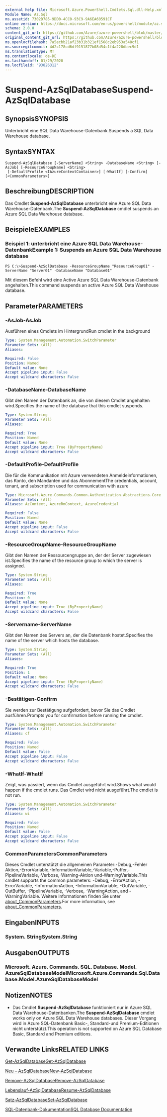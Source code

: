 ```yaml
---
external help file: Microsoft.Azure.PowerShell.Cmdlets.Sql.dll-Help.xml
Module Name: Az.Sql
ms.assetid: 7302D785-9DD0-4CC0-93C9-9A6EA60591CF
online version: https://docs.microsoft.com/en-us/powershell/module/az.sql/suspend-azsqldatabase
schema: 2.0.0
content_git_url: https://github.com/Azure/azure-powershell/blob/master/src/Sql/Sql/help/Suspend-AzSqlDatabase.md
original_content_git_url: https://github.com/Azure/azure-powershell/blob/master/src/Sql/Sql/help/Suspend-AzSqlDatabase.md
ms.openlocfilehash: 7a5ecbb21af23b31b321ef1568c2eb953a548cf1
ms.sourcegitcommit: 4d2c178cd6df9151877b08d54c1f4a228dbec9d1
ms.translationtype: MT
ms.contentlocale: de-DE
ms.lasthandoff: 01/29/2020
ms.locfileid: "93826312"
---
```

# <span data-ttu-id="fefb4-101">Suspend-AzSqlDatabase</span><span class="sxs-lookup"><span data-stu-id="fefb4-101">Suspend-AzSqlDatabase</span></span>

## <span data-ttu-id="fefb4-102">Synopsis</span><span class="sxs-lookup"><span data-stu-id="fefb4-102">SYNOPSIS</span></span>
<span data-ttu-id="fefb4-103">Unterbricht eine SQL Data Warehouse-Datenbank.</span><span class="sxs-lookup"><span data-stu-id="fefb4-103">Suspends a SQL Data Warehouse database.</span></span>

## <span data-ttu-id="fefb4-104">Syntax</span><span class="sxs-lookup"><span data-stu-id="fefb4-104">SYNTAX</span></span>

```
Suspend-AzSqlDatabase [-ServerName] <String> -DatabaseName <String> [-AsJob] [-ResourceGroupName] <String>
 [-DefaultProfile <IAzureContextContainer>] [-WhatIf] [-Confirm] [<CommonParameters>]
```

## <span data-ttu-id="fefb4-105">Beschreibung</span><span class="sxs-lookup"><span data-stu-id="fefb4-105">DESCRIPTION</span></span>
<span data-ttu-id="fefb4-106">Das Cmdlet **Suspend-AzSqlDatabase** unterbricht eine Azure SQL Data Warehouse-Datenbank.</span><span class="sxs-lookup"><span data-stu-id="fefb4-106">The **Suspend-AzSqlDatabase** cmdlet suspends an Azure SQL Data Warehouse database.</span></span>

## <span data-ttu-id="fefb4-107">Beispiele</span><span class="sxs-lookup"><span data-stu-id="fefb4-107">EXAMPLES</span></span>

### <span data-ttu-id="fefb4-108">Beispiel 1: unterbricht eine Azure SQL Data Warehouse-Datenbank</span><span class="sxs-lookup"><span data-stu-id="fefb4-108">Example 1: Suspends an Azure SQL Data Warehouse database</span></span>
```
PS C:\>Suspend-AzSqlDatabase -ResourceGroupName "ResourceGroup01" -ServerName "Server01" -DatabaseName "Database01"
```

<span data-ttu-id="fefb4-109">Mit diesem Befehl wird eine Active Azure SQL Data Warehouse-Datenbank angehalten.</span><span class="sxs-lookup"><span data-stu-id="fefb4-109">This command suspends an active Azure SQL Data Warehouse database.</span></span>

## <span data-ttu-id="fefb4-110">Parameter</span><span class="sxs-lookup"><span data-stu-id="fefb4-110">PARAMETERS</span></span>

### <span data-ttu-id="fefb4-111">-AsJob</span><span class="sxs-lookup"><span data-stu-id="fefb4-111">-AsJob</span></span>
<span data-ttu-id="fefb4-112">Ausführen eines Cmdlets im Hintergrund</span><span class="sxs-lookup"><span data-stu-id="fefb4-112">Run cmdlet in the background</span></span>

```yaml
Type: System.Management.Automation.SwitchParameter
Parameter Sets: (All)
Aliases:

Required: False
Position: Named
Default value: None
Accept pipeline input: False
Accept wildcard characters: False
```

### <span data-ttu-id="fefb4-113">-DatabaseName</span><span class="sxs-lookup"><span data-stu-id="fefb4-113">-DatabaseName</span></span>
<span data-ttu-id="fefb4-114">Gibt den Namen der Datenbank an, die von diesem Cmdlet angehalten wird.</span><span class="sxs-lookup"><span data-stu-id="fefb4-114">Specifies the name of the database that this cmdlet suspends.</span></span>

```yaml
Type: System.String
Parameter Sets: (All)
Aliases:

Required: True
Position: Named
Default value: None
Accept pipeline input: True (ByPropertyName)
Accept wildcard characters: False
```

### <span data-ttu-id="fefb4-115">-DefaultProfile</span><span class="sxs-lookup"><span data-stu-id="fefb4-115">-DefaultProfile</span></span>
<span data-ttu-id="fefb4-116">Die für die Kommunikation mit Azure verwendeten Anmeldeinformationen, das Konto, den Mandanten und das Abonnement</span><span class="sxs-lookup"><span data-stu-id="fefb4-116">The credentials, account, tenant, and subscription used for communication with azure</span></span>

```yaml
Type: Microsoft.Azure.Commands.Common.Authentication.Abstractions.Core.IAzureContextContainer
Parameter Sets: (All)
Aliases: AzContext, AzureRmContext, AzureCredential

Required: False
Position: Named
Default value: None
Accept pipeline input: False
Accept wildcard characters: False
```

### <span data-ttu-id="fefb4-117">-ResourceGroupName</span><span class="sxs-lookup"><span data-stu-id="fefb4-117">-ResourceGroupName</span></span>
<span data-ttu-id="fefb4-118">Gibt den Namen der Ressourcengruppe an, der der Server zugewiesen ist.</span><span class="sxs-lookup"><span data-stu-id="fefb4-118">Specifies the name of the resource group to which the server is assigned.</span></span>

```yaml
Type: System.String
Parameter Sets: (All)
Aliases:

Required: True
Position: 0
Default value: None
Accept pipeline input: True (ByPropertyName)
Accept wildcard characters: False
```

### <span data-ttu-id="fefb4-119">-Servername</span><span class="sxs-lookup"><span data-stu-id="fefb4-119">-ServerName</span></span>
<span data-ttu-id="fefb4-120">Gibt den Namen des Servers an, der die Datenbank hostet.</span><span class="sxs-lookup"><span data-stu-id="fefb4-120">Specifies the name of the server which hosts the database.</span></span>

```yaml
Type: System.String
Parameter Sets: (All)
Aliases:

Required: True
Position: 1
Default value: None
Accept pipeline input: True (ByPropertyName)
Accept wildcard characters: False
```

### <span data-ttu-id="fefb4-121">-Bestätigen</span><span class="sxs-lookup"><span data-stu-id="fefb4-121">-Confirm</span></span>
<span data-ttu-id="fefb4-122">Sie werden zur Bestätigung aufgefordert, bevor Sie das Cmdlet ausführen.</span><span class="sxs-lookup"><span data-stu-id="fefb4-122">Prompts you for confirmation before running the cmdlet.</span></span>

```yaml
Type: System.Management.Automation.SwitchParameter
Parameter Sets: (All)
Aliases: cf

Required: False
Position: Named
Default value: False
Accept pipeline input: False
Accept wildcard characters: False
```

### <span data-ttu-id="fefb4-123">-WhatIf</span><span class="sxs-lookup"><span data-stu-id="fefb4-123">-WhatIf</span></span>
<span data-ttu-id="fefb4-124">Zeigt, was passiert, wenn das Cmdlet ausgeführt wird.</span><span class="sxs-lookup"><span data-stu-id="fefb4-124">Shows what would happen if the cmdlet runs.</span></span>
<span data-ttu-id="fefb4-125">Das Cmdlet wird nicht ausgeführt.</span><span class="sxs-lookup"><span data-stu-id="fefb4-125">The cmdlet is not run.</span></span>

```yaml
Type: System.Management.Automation.SwitchParameter
Parameter Sets: (All)
Aliases: wi

Required: False
Position: Named
Default value: False
Accept pipeline input: False
Accept wildcard characters: False
```

### <span data-ttu-id="fefb4-126">CommonParameters</span><span class="sxs-lookup"><span data-stu-id="fefb4-126">CommonParameters</span></span>
<span data-ttu-id="fefb4-127">Dieses Cmdlet unterstützt die allgemeinen Parameter:-Debug,-Fehler Aktion,-ErrorVariable,-InformationVariable,-Variable,-Puffer,-PipelineVariable,-Verbose,-Warning-Aktion und-WarningVariable.</span><span class="sxs-lookup"><span data-stu-id="fefb4-127">This cmdlet supports the common parameters: -Debug, -ErrorAction, -ErrorVariable, -InformationAction, -InformationVariable, -OutVariable, -OutBuffer, -PipelineVariable, -Verbose, -WarningAction, and -WarningVariable.</span></span> <span data-ttu-id="fefb4-128">Weitere Informationen finden Sie unter [about_CommonParameters](https://go.microsoft.com/fwlink/?LinkID=113216).</span><span class="sxs-lookup"><span data-stu-id="fefb4-128">For more information, see [about_CommonParameters](https://go.microsoft.com/fwlink/?LinkID=113216).</span></span>

## <span data-ttu-id="fefb4-129">Eingaben</span><span class="sxs-lookup"><span data-stu-id="fefb4-129">INPUTS</span></span>

### <span data-ttu-id="fefb4-130">System. String</span><span class="sxs-lookup"><span data-stu-id="fefb4-130">System.String</span></span>

## <span data-ttu-id="fefb4-131">Ausgaben</span><span class="sxs-lookup"><span data-stu-id="fefb4-131">OUTPUTS</span></span>

### <span data-ttu-id="fefb4-132">Microsoft. Azure. Commands. SQL. Database. Model. AzureSqlDatabaseModel</span><span class="sxs-lookup"><span data-stu-id="fefb4-132">Microsoft.Azure.Commands.Sql.Database.Model.AzureSqlDatabaseModel</span></span>

## <span data-ttu-id="fefb4-133">Notizen</span><span class="sxs-lookup"><span data-stu-id="fefb4-133">NOTES</span></span>
* <span data-ttu-id="fefb4-134">Das Cmdlet **Suspend-AzSqlDatabase** funktioniert nur in Azure SQL Data Warehouse-Datenbanken.</span><span class="sxs-lookup"><span data-stu-id="fefb4-134">The **Suspend-AzSqlDatabase** cmdlet works only on Azure SQL Data Warehouse databases.</span></span> <span data-ttu-id="fefb4-135">Dieser Vorgang wird in Azure SQL-Datenbank Basic-, Standard-und Premium-Editionen nicht unterstützt.</span><span class="sxs-lookup"><span data-stu-id="fefb4-135">This operation is not supported on Azure SQL Database Basic, Standard and Premium editions.</span></span>

## <span data-ttu-id="fefb4-136">Verwandte Links</span><span class="sxs-lookup"><span data-stu-id="fefb4-136">RELATED LINKS</span></span>

[<span data-ttu-id="fefb4-137">Get-AzSqlDatabase</span><span class="sxs-lookup"><span data-stu-id="fefb4-137">Get-AzSqlDatabase</span></span>](./Get-AzSqlDatabase.md)

[<span data-ttu-id="fefb4-138">Neu – AzSqlDatabase</span><span class="sxs-lookup"><span data-stu-id="fefb4-138">New-AzSqlDatabase</span></span>](./New-AzSqlDatabase.md)

[<span data-ttu-id="fefb4-139">Remove-AzSqlDatabase</span><span class="sxs-lookup"><span data-stu-id="fefb4-139">Remove-AzSqlDatabase</span></span>](./Remove-AzSqlDatabase.md)

[<span data-ttu-id="fefb4-140">Lebenslauf-AzSqlDatabase</span><span class="sxs-lookup"><span data-stu-id="fefb4-140">Resume-AzSqlDatabase</span></span>](./Resume-AzSqlDatabase.md)

[<span data-ttu-id="fefb4-141">Satz-AzSqlDatabase</span><span class="sxs-lookup"><span data-stu-id="fefb4-141">Set-AzSqlDatabase</span></span>](./Set-AzSqlDatabase.md)

[<span data-ttu-id="fefb4-142">SQL-Datenbank-Dokumentation</span><span class="sxs-lookup"><span data-stu-id="fefb4-142">SQL Database Documentation</span></span>](https://docs.microsoft.com/azure/sql-database/)


